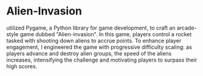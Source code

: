 # Alien-Invasion
utilized Pygame, a Python library for game development, to craft an arcade-style game dubbed "Alien-invasion". In this game, players control a rocket tasked with shooting down aliens to accrue points. To enhance player engagement, I engineered the game with progressive difficulty scaling: as players advance and destroy alien groups, the speed of the aliens increases, intensifying the challenge and motivating players to surpass their high scores.
